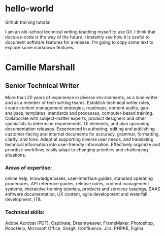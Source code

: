 # hello-world
Github training tutorial

I am an old-school technical writing teaching myself to use Git. I think that docs-as-code is the way of the future.
I instantly see how it is useful to document software features for a release. I'm going to copy some text to explore some markdown features.

# Camille Marshall
## Senior Technical Writer
More than 20 years of experience in diverse environments, as a lone writer and as a
member of tech writing teams.
Establish technical writer roles, create content management strategies, roadmaps, content
audits, gap-analyses, templates, standards and processes, computer-based training.
Collaborate with subject-matter experts, product designers and other specialists to
determine requirements, UI elements, and plan upcoming documentation releases.
Experienced in authoring, editing and publishing customer-facing and internal documents
for accuracy, grammar, formatting, clarity, and tone.
Adept at supporting diverse user needs, and translating technical information into
user-friendly information.
Effectively organize and prioritize workflow; easily adapt to changing priorities and
challenging situations.

### Areas of expertise:
online help, knowledge bases, user-interface guides, standard operating procedures, API reference
guides, release notes, content management systems, interactive training tutorials, products and
services catalogs, SAAS software documentation, UX content, agile development and waterfall
development, ITIL

### Technical skills:
Adobe Acrobat (PDF), Captivate, Dreamweaver, FrameMaker, Photoshop, RoboHelp, Microsoft
Office, Snagit, Confluence, Jira, PHPKB, Figma
